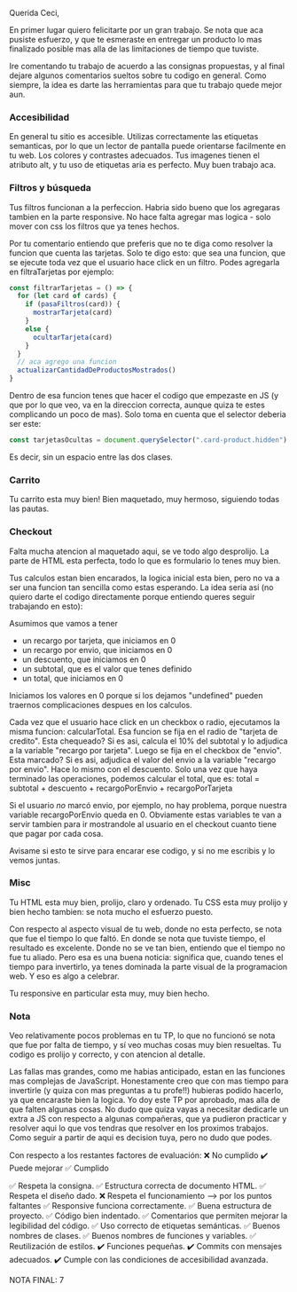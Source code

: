 Querida Ceci, 

En primer lugar quiero felicitarte por un gran trabajo. Se nota que aca pusiste esfuerzo, y que te esmeraste en entregar un producto lo mas finalizado posible mas alla de las limitaciones de tiempo que tuviste. 

Ire comentando tu trabajo de acuerdo a las consignas propuestas, y al final dejare algunos comentarios sueltos sobre tu codigo en general. Como siempre, la idea es darte las herramientas para que tu trabajo quede mejor aun. 

### Accesibilidad

En general tu sitio es accesible. Utilizas correctamente las etiquetas semanticas, por lo que un lector de pantalla puede orientarse facilmente en tu web. Los colores y contrastes adecuados. Tus imagenes tienen el atributo alt, y tu uso de etiquetas aria es perfecto. Muy buen trabajo aca. 

### Filtros y búsqueda

Tus filtros funcionan a la perfeccion. Habria sido bueno que los agregaras tambien en la parte responsive. No hace falta agregar mas logica - solo mover con css los filtros que ya tenes hechos. 

Por tu comentario entiendo que preferis que no te diga como resolver la funcion que cuenta las tarjetas. Solo te digo esto: que sea una funcion, que se ejecute toda vez que el usuario hace click en un filtro. Podes agregarla en filtraTarjetas por ejemplo:

```js
const filtrarTarjetas = () => {
  for (let card of cards) {
    if (pasaFiltros(card)) {
      mostrarTarjeta(card)
    }
    else {
      ocultarTarjeta(card)
    }
  }
  // aca agrego una funcion
  actualizarCantidadDeProductosMostrados()
}
```

Dentro de esa funcion tenes que hacer el codigo que empezaste en JS (y que por lo que veo, va en la direccion correcta, aunque quiza te estes complicando un poco de mas). Solo toma en cuenta que el selector deberia ser este:

```js
const tarjetasOcultas = document.querySelector(".card-product.hidden")
```

Es decir, sin un espacio entre las dos clases. 

### Carrito

Tu carrito esta muy bien! Bien maquetado, muy hermoso, siguiendo todas las pautas. 

### Checkout

Falta mucha atencion al maquetado aqui, se ve todo algo desprolijo. La parte de HTML esta perfecta, todo lo que es formulario lo tenes muy bien. 

Tus calculos estan bien encarados, la logica inicial esta bien, pero no va a ser una funcion tan sencilla como estas esperando. La idea seria asi (no quiero darte el codigo directamente porque entiendo queres seguir trabajando en esto):

Asumimos que vamos a tener 
- un recargo por tarjeta, que iniciamos en 0
- un recargo por envio, que iniciamos en 0
- un descuento, que iniciamos en 0
- un subtotal, que es el valor que tenes definido
- un total, que iniciamos en 0

Iniciamos los valores en 0 porque si los dejamos "undefined" pueden traernos complicaciones despues en los calculos. 

 Cada vez que el usuario hace click en un checkbox o radio, ejecutamos la misma funcion: calcularTotal. Esa funcion se fija en el radio de "tarjeta de credito". Esta chequeado? Si es asi, calcula el 10% del subtotal y lo adjudica a la variable "recargo por tarjeta". Luego se fija en el checkbox de "envio". Esta marcado? Si es asi, adjudica el valor del envio a la variable "recargo por envio". Hace lo mismo con el descuento. Solo una vez que haya terminado las operaciones, podemos calcular el total, que es:
 total = subtotal + descuento + recargoPorEnvio + recargoPorTarjeta

 Si el usuario *no* marcó envio, por ejemplo, no hay problema, porque nuestra variable recargoPorEnvio queda en 0. 
 Obviamente estas variables te van a servir tambien para ir mostrandole al usuario en el checkout cuanto tiene que pagar por cada cosa. 

 Avisame si esto te sirve para encarar ese codigo, y si no me escribis y lo vemos juntas. 


### Misc 

Tu HTML esta muy bien, prolijo, claro y ordenado. Tu CSS esta muy prolijo y bien hecho tambien: se nota mucho el esfuerzo puesto. 

Con respecto al aspecto visual de tu web, donde no esta perfecto, se nota que fue el tiempo lo que faltó. En donde se nota que tuviste tiempo, el resultado es excelente. Donde no se ve tan bien, entiendo que el tiempo no fue tu aliado. Pero esa es una buena noticia: significa que, cuando tenes el tiempo para invertirlo, ya tenes dominada la parte visual de la programacion web. Y eso es algo a celebrar. 

Tu responsive en particular esta muy, muy bien hecho. 

### Nota 

Veo relativamente pocos problemas en tu TP, lo que no funcionó se nota que fue por falta de tiempo, y sí veo muchas cosas muy bien resueltas. Tu codigo es prolijo y correcto, y con atencion al detalle. 

Las fallas mas grandes, como me habias anticipado, estan en las funciones mas complejas de JavaScript. Honestamente creo que con mas tiempo para invertirle (y quiza con mas preguntas a tu profe!!) hubieras podido hacerlo, ya que encaraste bien la logica. Yo doy este TP por aprobado, mas alla de que falten algunas cosas. No dudo que quiza vayas a necesitar dedicarle un extra a JS con respecto a algunas compañeras, que ya pudieron practicar y resolver aqui lo que vos tendras que resolver en los proximos trabajos. Como seguir a partir de aqui es decision tuya, pero no dudo que podes. 

Con respecto a los restantes factores de evaluación: 
❌ No cumplido
✔️ Puede mejorar
✅ Cumplido

✅ Respeta la consigna.
✅ Estructura correcta de documento HTML.
✅ Respeta el diseño dado.
❌ Respeta el funcionamiento --> por los puntos faltantes
✅  Responsive funciona correctamente.
✅ Buena estructura de proyecto.
✅ Código bien indentado.
✅ Comentarios que permiten mejorar la legibilidad del código.
✅ Uso correcto de etiquetas semánticas.
✅ Buenos nombres de clases.
✅ Buenos nombres de funciones y variables.
✅ Reutilización de estilos.
✔️  Funciones pequeñas.
✔️ Commits con mensajes adecuados.
✔️ Cumple con las condiciones de accesibilidad avanzada.

NOTA FINAL: 7



